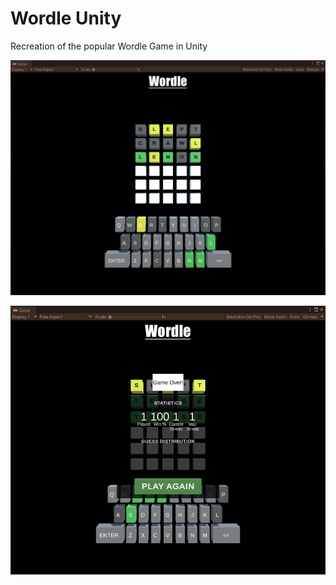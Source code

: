 # Wordle Unity
 
Recreation of the popular Wordle Game in Unity

![Screenshot](screenshot.png)

![Screenshot](screenshot2.png)



